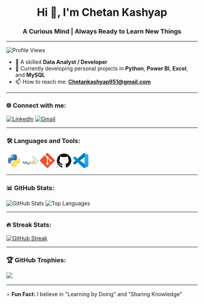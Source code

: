 <h1 align="center">Hi 👋, I'm Chetan Kashyap</h1>
<h3 align="center">A Curious Mind | Always Ready to Learn New Things</h3>

---

![Profile Views](https://komarev.com/ghpvc/?username=chetankashyap9510&label=Profile%20views&color=0e75b6&style=flat)

- 💼 A skilled **Data Analyst / Developer**
- 🌱 Currently developing personal projects in **Python**, **Power BI**, **Excel**, and **MySQL**
- 📫 How to reach me: **Chetankashyap951@gmail.com**

---

### 🌐 Connect with me:
[![LinkedIn](https://img.shields.io/badge/LinkedIn-Profile-blue?style=for-the-badge&logo=linkedin)](https://linkedin.com/in/chetan-kashyap-9b4045255)
[![Gmail](https://img.shields.io/badge/Gmail-Email-red?style=for-the-badge&logo=gmail)](mailto:Chetankashyap951@gmail.com)

---

### 🛠 Languages and Tools:
<p>
<img src="https://raw.githubusercontent.com/devicons/devicon/master/icons/python/python-original.svg" alt="Python" width="40" height="40"/>
<img src="https://raw.githubusercontent.com/devicons/devicon/master/icons/mysql/mysql-original-wordmark.svg" alt="MySQL" width="40" height="40"/>
<img src="https://raw.githubusercontent.com/devicons/devicon/master/icons/git/git-original.svg" alt="Git" width="40" height="40"/>
<img src="https://raw.githubusercontent.com/devicons/devicon/master/icons/github/github-original.svg" alt="GitHub" width="40" height="40"/>
<img src="https://raw.githubusercontent.com/devicons/devicon/master/icons/vscode/vscode-original.svg" alt="VS Code" width="40" height="40"/>
</p>

---

### 📊 GitHub Stats:
![GitHub Stats](https://github-readme-stats.vercel.app/api?username=chetankashyap9510&show_icons=true&theme=tokyonight)
![Top Languages](https://github-readme-stats.vercel.app/api/top-langs/?username=chetankashyap9510&layout=compact&theme=tokyonight)

---

### 🔥 Streak Stats:
[![GitHub Streak](https://github-readme-streak-stats.herokuapp.com/?user=chetankashyap9510&theme=tokyonight)](https://git.io/streak-stats)

---

### 🏆 GitHub Trophies:
![](https://github-profile-trophy.vercel.app/?username=chetankashyap9510&theme=tokyonight&no-frame=false&no-bg=false&margin-w=4)

---

⭐ **Fun Fact:** I believe in "Learning by Doing" and "Sharing Knowledge"
